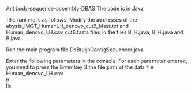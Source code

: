 Antibody-sequence-assembly-DBAS
  The code is in Java.

The runtime is as follows.
  Modify the addresses of the abysis_IMGT_HumanLH_denovo_cut6_blast.txt and Human_denovo_LH.csv_cut6.fasta files in the files B_H.java, B_H.java and B.java.
  
  Run the main program file DeBruijnContigSequencer.java.
  
  Enter the following parameters in the console. For each parameter entered, you need to press the Enter key
    3
    the file path of the data file Human_denovo_LH.csv.  
    6  
    lh
